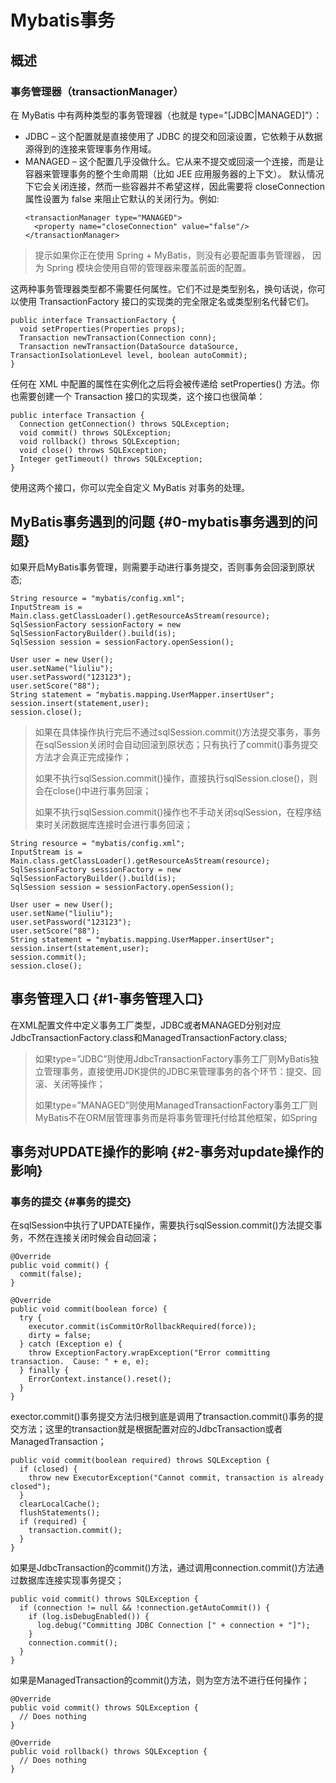 # Mybatis事务

## 概述

### **事务管理器（transactionManager）**

在 MyBatis 中有两种类型的事务管理器（也就是 type=”\[JDBC\|MANAGED\]”）：

* JDBC – 这个配置就是直接使用了 JDBC 的提交和回滚设置，它依赖于从数据源得到的连接来管理事务作用域。
* MANAGED – 这个配置几乎没做什么。它从来不提交或回滚一个连接，而是让容器来管理事务的整个生命周期（比如 JEE 应用服务器的上下文）。 默认情况下它会关闭连接，然而一些容器并不希望这样，因此需要将 closeConnection 属性设置为 false 来阻止它默认的关闭行为。例如:
  ```
  <transactionManager type="MANAGED">
    <property name="closeConnection" value="false"/>
  </transactionManager>
  ```

> 提示如果你正在使用 Spring + MyBatis，则没有必要配置事务管理器， 因为 Spring 模块会使用自带的管理器来覆盖前面的配置。

这两种事务管理器类型都不需要任何属性。它们不过是类型别名，换句话说，你可以使用 TransactionFactory 接口的实现类的完全限定名或类型别名代替它们。

```
public interface TransactionFactory {
  void setProperties(Properties props);  
  Transaction newTransaction(Connection conn);
  Transaction newTransaction(DataSource dataSource, TransactionIsolationLevel level, boolean autoCommit);  
}
```

任何在 XML 中配置的属性在实例化之后将会被传递给 setProperties\(\) 方法。你也需要创建一个 Transaction 接口的实现类，这个接口也很简单：

```
public interface Transaction {
  Connection getConnection() throws SQLException;
  void commit() throws SQLException;
  void rollback() throws SQLException;
  void close() throws SQLException;
  Integer getTimeout() throws SQLException;
}
```

使用这两个接口，你可以完全自定义 MyBatis 对事务的处理。

## MyBatis事务遇到的问题 {#0-mybatis事务遇到的问题}

如果开启MyBatis事务管理，则需要手动进行事务提交，否则事务会回滚到原状态;

```
String resource = "mybatis/config.xml";
InputStream is = Main.class.getClassLoader().getResourceAsStream(resource);
SqlSessionFactory sessionFactory = new SqlSessionFactoryBuilder().build(is);
SqlSession session = sessionFactory.openSession();

User user = new User();
user.setName("liuliu");
user.setPassword("123123");
user.setScore("88");
String statement = "mybatis.mapping.UserMapper.insertUser";
session.insert(statement,user);
session.close();
```

> 如果在具体操作执行完后不通过sqlSession.commit\(\)方法提交事务，事务在sqlSession关闭时会自动回滚到原状态；只有执行了commit\(\)事务提交方法才会真正完成操作；
>
> 如果不执行sqlSession.commit\(\)操作，直接执行sqlSession.close\(\)，则会在close\(\)中进行事务回滚；
>
> 如果不执行sqlSession.commit\(\)操作也不手动关闭sqlSession，在程序结束时关闭数据库连接时会进行事务回滚；

```
String resource = "mybatis/config.xml";
InputStream is = Main.class.getClassLoader().getResourceAsStream(resource);
SqlSessionFactory sessionFactory = new SqlSessionFactoryBuilder().build(is);
SqlSession session = sessionFactory.openSession();

User user = new User();
user.setName("liuliu");
user.setPassword("123123");
user.setScore("88");
String statement = "mybatis.mapping.UserMapper.insertUser";
session.insert(statement,user);
session.commit();
session.close();
```

## 事务管理入口 {#1-事务管理入口}

在XML配置文件中定义事务工厂类型，JDBC或者MANAGED分别对应JdbcTransactionFactory.class和ManagedTransactionFactory.class;

> 如果type=”JDBC”则使用JdbcTransactionFactory事务工厂则MyBatis独立管理事务，直接使用JDK提供的JDBC来管理事务的各个环节：提交、回滚、关闭等操作；
>
> 如果type=”MANAGED”则使用ManagedTransactionFactory事务工厂则MyBatis不在ORM层管理事务而是将事务管理托付给其他框架，如Spring

## 事务对UPDATE操作的影响 {#2-事务对update操作的影响}

### 事务的提交 {#事务的提交}

在sqlSession中执行了UPDATE操作，需要执行sqlSession.commit\(\)方法提交事务，不然在连接关闭时候会自动回滚；

```
@Override
public void commit() {
  commit(false);
}

@Override
public void commit(boolean force) {
  try {
    executor.commit(isCommitOrRollbackRequired(force));
    dirty = false;
  } catch (Exception e) {
    throw ExceptionFactory.wrapException("Error committing transaction.  Cause: " + e, e);
  } finally {
    ErrorContext.instance().reset();
  }
}
```

exector.commit\(\)事务提交方法归根到底是调用了transaction.commit\(\)事务的提交方法；这里的transaction就是根据配置对应的JdbcTransaction或者ManagedTransaction；

```
public void commit(boolean required) throws SQLException {
  if (closed) {
    throw new ExecutorException("Cannot commit, transaction is already closed");
  }
  clearLocalCache();
  flushStatements();
  if (required) {
    transaction.commit();
  }
}
```

如果是JdbcTransaction的commit\(\)方法，通过调用connection.commit\(\)方法通过数据库连接实现事务提交；

```
public void commit() throws SQLException {
  if (connection != null && !connection.getAutoCommit()) {
    if (log.isDebugEnabled()) {
      log.debug("Committing JDBC Connection [" + connection + "]");
    }
    connection.commit();
  }
}
```

如果是ManagedTransaction的commit\(\)方法，则为空方法不进行任何操作；

```
@Override
public void commit() throws SQLException {
  // Does nothing
}

@Override
public void rollback() throws SQLException {
  // Does nothing
}
```



